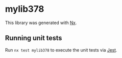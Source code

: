 # mylib378

This library was generated with [Nx](https://nx.dev).

## Running unit tests

Run `nx test mylib378` to execute the unit tests via [Jest](https://jestjs.io).
